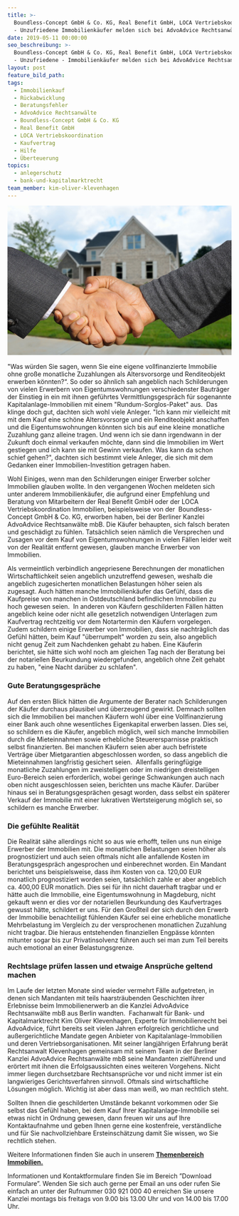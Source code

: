 ```yaml
---
title: >-
  Boundless-Concept GmbH & Co. KG, Real Benefit GmbH, LOCA Vertriebskoordination
  - Unzufriedene Immobilienkäufer melden sich bei AdvoAdvice Rechtsanwälte mbB
date: 2019-05-11 00:00:00
seo_beschreibung: >-
  Boundless-Concept GmbH & Co. KG, Real Benefit GmbH, LOCA Vertriebskoordination
  - Unzufriedene - Immobilienkäufer melden sich bei AdvoAdvice Rechtsanwälte mbB
layout: post
feature_bild_path:
tags:
  - Immobilienkauf
  - Rückabwicklung
  - Beratungsfehler
  - AdvoAdvice Rechtsanwälte
  - Boundless-Concept GmbH & Co. KG
  - Real Benefit GmbH
  - LOCA Vertriebskoordination
  - Kaufvertrag
  - Hilfe
  - Überteuerung
topics:
  - anlegerschutz
  - bank-und-kapitalmarktrecht
team_member: kim-oliver-klevenhagen
---
```


![](/uploads/hauskauf.jpg)

"Was w&uuml;rden Sie sagen, wenn Sie eine eigene vollfinanzierte Immobilie ohne gro&szlig;e monatliche Zuzahlungen als Altersvorsorge und Renditeobjekt erwerben k&ouml;nnten?“. So oder so &auml;hnlich sah angeblich nach Schilderungen von vielen Erwerbern von Eigentumswohnungen verschiedenster Bautr&auml;ger der Einstieg in ein mit ihnen gef&uuml;hrtes Vermittlungsgespr&auml;ch f&uuml;r sogenannte Kapitalanlage-Immobilien mit einem "Rundum-Sorglos-Paket" aus.&nbsp; Das klinge doch gut, dachten sich wohl viele Anleger. "Ich kann mir vielleicht mit mit dem Kauf eine sch&ouml;ne Altersvorsorge und ein Renditeobjekt anschaffen und die Eigentumswohnungen k&ouml;nnten sich bis auf eine kleine monatliche Zuzahlung ganz alleine tragen. Und wenn ich sie dann irgendwann in der Zukunft doch einmal verkaufen m&ouml;chte, dann sind die Immobilien im Wert gestiegen und ich kann sie mit Gewinn verkaufen. Was kann da schon schief gehen?", dachten sich bestimmt viele Anleger, die sich mit dem Gedanken einer Immobilien-Investition getragen haben.

Wohl Einiges, wenn man den Schilderungen einiger Erwerber solcher Immobilien glauben wollte. In den vergangenen Wochen meldeten sich unter anderem Immobilienk&auml;ufer, die aufgrund einer Empfehlung und Beratung von Mitarbeitern der Real Benefit GmbH oder der LOCA Vertriebskoordination Immobilien, beispielsweise von der&nbsp; Boundless-Concept GmbH & Co. KG, erworben haben, bei der Berliner Kanzlei AdvoAdvice Rechtsanw&auml;lte mbB. Die K&auml;ufer behaupten, sich falsch beraten und gesch&auml;digt zu f&uuml;hlen. Tats&auml;chlich seien n&auml;mlich die Versprechen und Zusagen vor dem Kauf von Eigentumswohnungen in vielen F&auml;llen leider weit von der Realit&auml;t entfernt gewesen, glauben manche Erwerber von Immobilien.&nbsp;

Als vermeintlich verbindlich angepriesene Berechnungen der monatlichen Wirtschaftlichkeit seien angeblich unzutreffend gewesen, weshalb die angeblich zugesicherten monatlichen Belastungen h&ouml;her seien als zugesagt. Auch h&auml;tten manche Immobilienk&auml;ufer das Gef&uuml;hl, dass die Kaufpreise von manchen in Ostdeutschland befindlichen Immobilien zu hoch gewesen seien. &nbsp;In anderen von K&auml;ufern geschilderten F&auml;llen h&auml;tten angeblich keine oder nicht alle gesetzlich notwendigen Unterlagen zum Kaufvertrag rechtzeitig vor dem Notartermin den K&auml;ufern vorgelegen. Zudem schildern einige Erwerber von Immobilien, dass sie nachtr&auml;glich das Gef&uuml;hl h&auml;tten, beim Kauf "&uuml;berrumpelt" worden zu sein, also angeblich nicht genug Zeit zum Nachdenken gehabt zu haben. Eine K&auml;uferin berichtet, sie h&auml;tte sich wohl noch am gleichen Tag nach der Beratung bei der notariellen Beurkundung wiedergefunden, angeblich ohne Zeit gehabt zu haben, "eine Nacht dar&uuml;ber zu schlafen".

### **Gute Beratungsgespr&auml;che**

Auf den ersten Blick h&auml;tten die Argumente der Berater nach Schilderungen der K&auml;ufer durchaus plausibel und &uuml;berzeugend gewirkt. Demnach sollten sich die Immobilien bei manchen K&auml;ufern wohl &uuml;ber eine Vollfinanzierung einer Bank auch ohne wesentliches Eigenkapital erwerben lassen. Dies sei, so schildern es die K&auml;ufer, angeblich m&ouml;glich, weil sich manche Immobilien durch die Mieteinnahmen sowie erhebliche Steuerersparnisse praktisch selbst finanzierten. Bei manchen K&auml;ufern seien aber auch befristete Vertr&auml;ge &uuml;ber Mietgarantien abgeschlossen worden, so dass angeblich die Mieteinnahmen langfristig gesichert seien.&nbsp; Allenfalls geringf&uuml;gige monatliche Zuzahlungen im zweistelligen oder im niedrigen dreistelligen Euro-Bereich seien erforderlich, wobei geringe Schwankungen auch nach oben nicht ausgeschlossen seien, berichten uns mache K&auml;ufer. Dar&uuml;ber hinaus sei in Beratungsgespr&auml;chen gesagt worden, dass selbst ein sp&auml;terer Verkauf der Immobilie mit einer lukrativen Wertsteigerung m&ouml;glich sei, so schildern es manche Erwerber.

### **Die gef&uuml;hlte Realit&auml;t**

Die Realit&auml;t s&auml;he allerdings nicht so aus wie erhofft, teilen uns nun einige Erwerber der Immobilien mit. Die monatlichen Belastungen seien h&ouml;her als prognostiziert und auch seien oftmals nicht alle anfallende Kosten im&nbsp; Beratungsgespr&auml;ch angesprochen und einberechnet worden. Ein Mandant berichtet uns beispielsweise, dass ihm Kosten von ca. 120,00 EUR monatlich prognostiziert worden seien, tats&auml;chlich zahle er aber angeblich ca. 400,00 EUR monatlich. Dies sei f&uuml;r ihn nicht dauerhaft tragbar und er h&auml;tte auch die Immobilie, eine Eigentumswohnung in Magdeburg, nicht gekauft wenn er dies vor der notariellen Beurkundung des Kaufvertrages gewusst h&auml;tte, schildert er uns. F&uuml;r den Gro&szlig;teil der sich durch den Erwerb der Immobilie benachteiligt f&uuml;hlenden K&auml;ufer sei eine erhebliche monatliche Mehrbelastung im Vergleich zu der versprochenen monatlichen Zuzahlung nicht tragbar. Die hieraus entstehenden finanziellen Engp&auml;sse k&ouml;nnten mitunter sogar bis zur Privatinsolvenz f&uuml;hren auch sei man zum Teil bereits auch emotional an einer Belastungsgrenze.&nbsp;

### **Rechtslage pr&uuml;fen lassen und etwaige Anspr&uuml;che geltend machen**

Im Laufe der letzten Monate sind wieder vermehrt F&auml;lle aufgetreten, in denen sich Mandanten mit teils haarstr&auml;ubenden Geschichten ihrer Erlebnisse beim Immobilienerwerb an die Kanzlei AdvoAdvice Rechtsanw&auml;lte mbB aus Berlin wandten.&nbsp; Fachanwalt f&uuml;r Bank- und Kapitalmarktrecht Kim Oliver Klevenhagen, Experte f&uuml;r Immobilienrecht bei AdvoAdvice, f&uuml;hrt bereits seit vielen Jahren erfolgreich gerichtliche und au&szlig;ergerichtliche Mandate gegen Anbieter von Kapitalanlage-Immobilien und deren Vertriebsorganisationen. Mit seiner langj&auml;hrigen Erfahrung ber&auml;t Rechtsanwalt Klevenhagen gemeinsam mit seinem Team in der Berliner Kanzlei AdvoAdvice Rechtsanw&auml;lte mbB seine Mandanten zielf&uuml;hrend und er&ouml;rtert mit ihnen die Erfolgsaussichten eines weiteren Vorgehens. Nicht immer liegen durchsetzbare Rechtsanspr&uuml;che vor und nicht immer ist ein langwieriges Gerichtsverfahren sinnvoll. Oftmals sind wirtschaftliche L&ouml;sungen m&ouml;glich. Wichtig ist aber dass man wei&szlig;, wo man rechtlich steht.

Sollten Ihnen die geschilderten Umst&auml;nde bekannt vorkommen oder Sie selbst das Gef&uuml;hl haben, bei dem Kauf Ihrer Kapitalanlage-Immobilie sei etwas nicht in Ordnung gewesen, dann freuen wir uns auf Ihre Kontaktaufnahme und geben Ihnen gerne eine kostenfreie, verst&auml;ndliche und f&uuml;r Sie nachvollziehbare Ersteinsch&auml;tzung damit Sie wissen, wo Sie rechtlich stehen.

Weitere Informationen finden Sie auch in unserem **[Themenbereich Immobilien.](https://advoadvice.de/themen/immobilienrecht/)**

Informationen und Kontaktformulare finden Sie im Bereich ”Download Formulare”. Wenden Sie sich auch gerne per Email an uns oder rufen Sie einfach an unter der Rufnummer 030 921 000 40 erreichen Sie unsere Kanzlei montags bis freitags von 9.00 bis 13.00 Uhr und von 14.00 bis 17.00 Uhr.&nbsp;